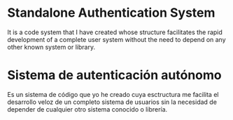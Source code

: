 # Standalone Authentication System

It is a code system that I have created whose structure facilitates the rapid development of a complete user system without the need to depend on any other known system or library.

# Sistema de autenticación autónomo

Es un sistema de código que yo he creado cuya esctructura me facilita el desarrollo veloz de un completo sistema de usuarios sin la necesidad de depender de cualquier otro sistema conocido o librería. 

